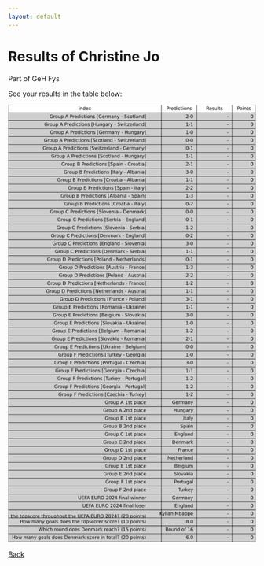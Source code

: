 ```yaml
---
layout: default
---
```


# Results of Christine Jo 
    
Part of GeH Fys
    
See your results in the table below:
    
![Christine Jo](./user_plots/Christine_Jo.svg?raw=true)

[Back](https://christianbanggribsvad.github.io/em_spillet.github.io/)